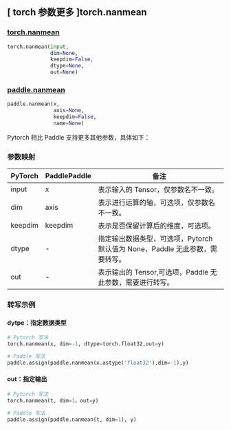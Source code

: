 ## [ torch 参数更多 ]torch.nanmean

### [torch.nanmean](https://pytorch.org/docs/1.13/generated/torch.nanmean.html?highlight=nanmean#torch.nanmean)

```python
torch.nanmean(input,
              dim=None,
              keepdim=False,
              dtype=None,
              out=None)
```

### [paddle.nanmean](https://www.paddlepaddle.org.cn/documentation/docs/zh/api/paddle/nanmean_cn.html)

```python
paddle.nanmean(x,
               axis=None,
               keepdim=False,
               name=None)
```

Pytorch 相比 Paddle 支持更多其他参数，具体如下：
### 参数映射
| PyTorch       | PaddlePaddle | 备注                                                   |
| ------------- | ------------ | ------------------------------------------------------ |
| input          | x         | 表示输入的 Tensor，仅参数名不一致。                                     |
| dim        | axis      | 表示进行运算的轴，可选项，仅参数名不一致。                |
| keepdim   | keepdim   | 表示是否保留计算后的维度，可选项。                    |
| dtype | - | 指定输出数据类型，可选项，Pytorch 默认值为 None，Paddle 无此参数，需要转写。 |
| out       | -        | 表示输出的 Tensor,可选项，Paddle 无此参数，需要进行转写。 |

### 转写示例

#### dytpe：指定数据类型

```python
# Pytorch 写法
torch.nanmean(x, dim=-1, dtype=torch.float32,out=y)

# Paddle 写法
paddle.assign(paddle.nanmean(x.astype('float32'),dim=-1),y)
```

#### out：指定输出

```python
# Pytorch 写法
torch.nanmean(t, dim=1，out=y)

# Paddle 写法
paddle.assign(paddle.nanmean(t, dim=1), y)
```
